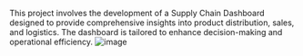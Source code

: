 This project involves the development of a Supply Chain Dashboard designed to provide comprehensive insights into product distribution, sales, and logistics. The dashboard is tailored to enhance decision-making and operational efficiency.
![image](https://github.com/user-attachments/assets/098a0755-c2be-408d-b2ce-de3be26e4760)
